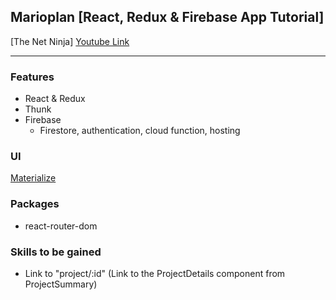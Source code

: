 ## Marioplan [React, Redux & Firebase App Tutorial]

[The Net Ninja] [Youtube Link](https://www.youtube.com/watch?v=Oi4v5uxTY5o&list=PL4cUxeGkcC9iWstfXntcj8f-dFZ4UtlN3&index=1)

---

### Features

- React & Redux
- Thunk
- Firebase
  - Firestore, authentication, cloud function, hosting

### UI

[Materialize](https://materializecss.com/)

### Packages

- react-router-dom

### Skills to be gained

- Link to "project/:id" (Link to the ProjectDetails component from ProjectSummary)
